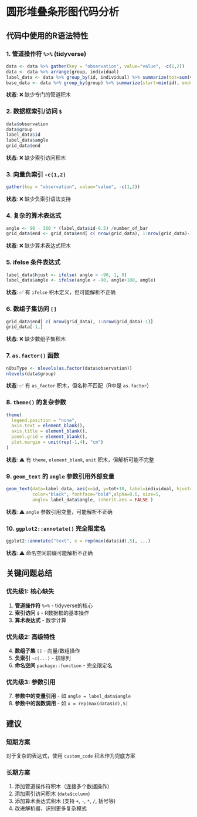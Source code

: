 # 圆形堆叠条形图代码分析

## 代码中使用的R语法特性

### 1. **管道操作符 `%>%`** (tidyverse)
```r
data <- data %>% gather(key = "observation", value="value", -c(1,2))
data <- data %>% arrange(group, individual)
label_data <- data %>% group_by(id, individual) %>% summarize(tot=sum(value))
base_data <- data %>% group_by(group) %>% summarize(start=min(id), end=max(id) - empty_bar) %>% rowwise() %>% mutate(title=mean(c(start, end)))
```
**状态**: ❌ 缺少专门的管道积木

### 2. **数据框索引/访问 `$`**
```r
data$observation
data$group
label_data$id
label_data$angle
grid_data$end
```
**状态**: ❌ 缺少索引访问积木

### 3. **向量负索引 `-c(1,2)`**
```r
gather(key = "observation", value="value", -c(1,2))
```
**状态**: ❌ 缺少负索引语法支持

### 4. **复杂的算术表达式**
```r
angle <- 90 - 360 * (label_data$id-0.5) /number_of_bar
grid_data$end <- grid_data$end[ c( nrow(grid_data), 1:nrow(grid_data)-1)] + 1
```
**状态**: ❌ 缺少算术表达式积木

### 5. **ifelse 条件表达式**
```r
label_data$hjust <- ifelse( angle < -90, 1, 0)
label_data$angle <- ifelse(angle < -90, angle+180, angle)
```
**状态**: ✅ 有 `ifelse` 积木定义，但可能解析不正确

### 6. **数组子集访问 `[]`**
```r
grid_data$end[ c( nrow(grid_data), 1:nrow(grid_data)-1)]
grid_data[-1,]
```
**状态**: ❌ 缺少数组子集积木

### 7. **`as.factor()` 函数**
```r
nObsType <- nlevels(as.factor(data$observation))
nlevels(data$group)
```
**状态**: ✅ 有 `as_factor` 积木，但名称不匹配（R中是 `as.factor`）

### 8. **`theme()` 的复杂参数**
```r
theme(
  legend.position = "none",
  axis.text = element_blank(),
  axis.title = element_blank(),
  panel.grid = element_blank(),
  plot.margin = unit(rep(-1,4), "cm") 
)
```
**状态**: ⚠️ 有 `theme`, `element_blank`, `unit` 积木，但解析可能不完整

### 9. **`geom_text` 的 `angle` 参数引用外部变量**
```r
geom_text(data=label_data, aes(x=id, y=tot+10, label=individual, hjust=hjust), 
          color="black", fontface="bold",alpha=0.6, size=5, 
          angle= label_data$angle, inherit.aes = FALSE )
```
**状态**: ⚠️ `angle` 参数引用变量，可能解析不正确

### 10. **`ggplot2::annotate()` 完全限定名**
```r
ggplot2::annotate("text", x = rep(max(data$id),5), ...)
```
**状态**: ⚠️ 命名空间前缀可能解析不正确

## 关键问题总结

### 优先级1: 核心缺失
1. **管道操作符** `%>%` - tidyverse的核心
2. **索引访问** `$` - R数据框的基本操作
3. **算术表达式** - 数学计算

### 优先级2: 高级特性
4. **数组子集** `[]` - 向量/数组操作
5. **负索引** `-c(...)` - 排除列
6. **命名空间** `package::function` - 完全限定名

### 优先级3: 参数引用
7. **参数中的变量引用** - 如 `angle = label_data$angle`
8. **参数中的函数调用** - 如 `x = rep(max(data$id),5)`

## 建议

### 短期方案
对于复杂的表达式，使用 `custom_code` 积木作为兜底方案

### 长期方案
1. 添加管道操作符积木（连接多个数据操作）
2. 添加索引访问积木 (`data$column`)
3. 添加算术表达式积木 (支持 `+`, `-`, `*`, `/`, 括号等)
4. 改进解析器，识别更多复杂模式

